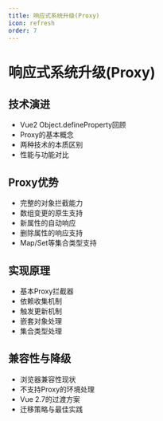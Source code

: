 ```yaml
---
title: 响应式系统升级(Proxy)
icon: refresh
order: 7
---
```


# 响应式系统升级(Proxy)

## 技术演进
- Vue2 Object.defineProperty回顾
- Proxy的基本概念
- 两种技术的本质区别
- 性能与功能对比

## Proxy优势
- 完整的对象拦截能力
- 数组变更的原生支持
- 新属性的自动响应
- 删除属性的响应支持
- Map/Set等集合类型支持

## 实现原理
- 基本Proxy拦截器
- 依赖收集机制
- 触发更新机制
- 嵌套对象处理
- 集合类型处理

## 兼容性与降级
- 浏览器兼容性现状
- 不支持Proxy的环境处理
- Vue 2.7的过渡方案
- 迁移策略与最佳实践

